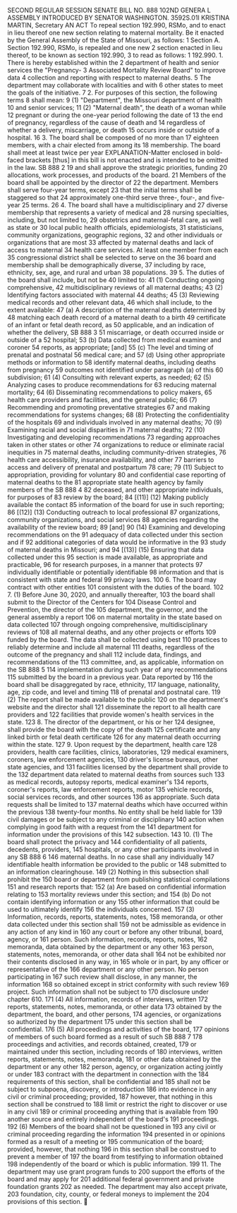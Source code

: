SECOND REGULAR SESSION
SENATE BILL NO. 888
102ND GENERA L ASSEMBLY
INTRODUCED BY SENATOR WASHINGTON.
3592S.01I KRISTINA MARTIN, Secretary
AN ACT
To repeal section 192.990, RSMo, and to enact in lieu thereof one new section relating to maternal
mortality.
Be it enacted by the General Assembly of the State of Missouri, as follows:
1 Section A. Section 192.990, RSMo, is repealed and one new
2 section enacted in lieu thereof, to be known as section 192.990,
3 to read as follows:
1 192.990. 1. There is hereby established within the
2 department of health and senior services the "Pregnancy-
3 Associated Mortality Review Board" to improve data
4 collection and reporting with respect to maternal deaths.
5 The department may collaborate with localities and with
6 other states to meet the goals of the initiative.
7 2. For purposes of this section, the following terms
8 shall mean:
9 (1) "Department", the Missouri department of health
10 and senior services;
11 (2) "Maternal death", the death of a woman while
12 pregnant or during the one-year period following the date of
13 the end of pregnancy, regardless of the cause of death and
14 regardless of whether a delivery, miscarriage, or death
15 occurs inside or outside of a hospital.
16 3. The board shall be composed of no more than
17 eighteen members, with a chair elected from among its
18 membership. The board shall meet at least twice per year
EXPLANATION-Matter enclosed in bold-faced brackets [thus] in this bill is not enacted
and is intended to be omitted in the law.
SB 888 2
19 and shall approve the strategic priorities, funding
20 allocations, work processes, and products of the board.
21 Members of the board shall be appointed by the director of
22 the department. Members shall serve four-year terms, except
23 that the initial terms shall be staggered so that
24 approximately one-third serve three-, four-, and five-year
25 terms.
26 4. The board shall have a multidisciplinary and
27 diverse membership that represents a variety of medical and
28 nursing specialties, including, but not limited to,
29 obstetrics and maternal-fetal care, as well as state or
30 local public health officials, epidemiologists,
31 statisticians, community organizations, geographic regions,
32 and other individuals or organizations that are most
33 affected by maternal deaths and lack of access to maternal
34 health care services. At least one member from each
35 congressional district shall be selected to serve on the
36 board and membership shall be demographically diverse,
37 including by race, ethnicity, sex, age, and rural and urban
38 populations.
39 5. The duties of the board shall include, but not be
40 limited to:
41 (1) Conducting ongoing comprehensive,
42 multidisciplinary reviews of all maternal deaths;
43 (2) Identifying factors associated with maternal
44 deaths;
45 (3) Reviewing medical records and other relevant data,
46 which shall include, to the extent available:
47 (a) A description of the maternal deaths determined by
48 matching each death record of a maternal death to a birth
49 certificate of an infant or fetal death record, as
50 applicable, and an indication of whether the delivery,
SB 888 3
51 miscarriage, or death occurred inside or outside of a
52 hospital;
53 (b) Data collected from medical examiner and coroner
54 reports, as appropriate; [and]
55 (c) The level and timing of prenatal and postnatal
56 medical care; and
57 (d) Using other appropriate methods or information to
58 identify maternal deaths, including deaths from pregnancy
59 outcomes not identified under paragraph (a) of this
60 subdivision;
61 (4) Consulting with relevant experts, as needed;
62 (5) Analyzing cases to produce recommendations for
63 reducing maternal mortality;
64 (6) Disseminating recommendations to policy makers,
65 health care providers and facilities, and the general public;
66 (7) Recommending and promoting preventative strategies
67 and making recommendations for systems changes;
68 (8) Protecting the confidentiality of the hospitals
69 and individuals involved in any maternal deaths;
70 (9) Examining racial and social disparities in
71 maternal deaths;
72 (10) Investigating and developing recommendations
73 regarding approaches taken in other states or other
74 organizations to reduce or eliminate racial inequities in
75 maternal deaths, including community-driven strategies,
76 health care accessibility, insurance availability, and other
77 barriers to access and delivery of prenatal and postpartum
78 care;
79 (11) Subject to appropriation, providing for voluntary
80 and confidential case reporting of maternal deaths to the
81 appropriate state health agency by family members of the
SB 888 4
82 deceased, and other appropriate individuals, for purposes of
83 review by the board;
84 [(11)] (12) Making publicly available the contact
85 information of the board for use in such reporting;
86 [(12)] (13) Conducting outreach to local professional
87 organizations, community organizations, and social services
88 agencies regarding the availability of the review board;
89 [and]
90 (14) Examining and developing recommendations on the
91 adequacy of data collected under this section and if
92 additional categories of data would be informative in the
93 study of maternal deaths in Missouri; and
94 [(13)] (15) Ensuring that data collected under this
95 section is made available, as appropriate and practicable,
96 for research purposes, in a manner that protects
97 individually identifiable or potentially identifiable
98 information and that is consistent with state and federal
99 privacy laws.
100 6. The board may contract with other entities
101 consistent with the duties of the board.
102 7. (1) Before June 30, 2020, and annually thereafter,
103 the board shall submit to the Director of the Centers for
104 Disease Control and Prevention, the director of the
105 department, the governor, and the general assembly a report
106 on maternal mortality in the state based on data collected
107 through ongoing comprehensive, multidisciplinary reviews of
108 all maternal deaths, and any other projects or efforts
109 funded by the board. The data shall be collected using best
110 practices to reliably determine and include all maternal
111 deaths, regardless of the outcome of the pregnancy and shall
112 include data, findings, and recommendations of the
113 committee, and, as applicable, information on the
SB 888 5
114 implementation during such year of any recommendations
115 submitted by the board in a previous year. Data reported by
116 the board shall be disaggregated by race, ethnicity,
117 language, nationality, age, zip code, and level and timing
118 of prenatal and postnatal care.
119 (2) The report shall be made available to the public
120 on the department's website and the director shall
121 disseminate the report to all health care providers and
122 facilities that provide women's health services in the state.
123 8. The director of the department, or his or her
124 designee, shall provide the board with the copy of the death
125 certificate and any linked birth or fetal death certificate
126 for any maternal death occurring within the state.
127 9. Upon request by the department, health care
128 providers, health care facilities, clinics, laboratories,
129 medical examiners, coroners, law enforcement agencies,
130 driver's license bureaus, other state agencies, and
131 facilities licensed by the department shall provide to the
132 department data related to maternal deaths from sources such
133 as medical records, autopsy reports, medical examiner's
134 reports, coroner's reports, law enforcement reports, motor
135 vehicle records, social services records, and other sources
136 as appropriate. Such data requests shall be limited to
137 maternal deaths which have occurred within the previous
138 twenty-four months. No entity shall be held liable for
139 civil damages or be subject to any criminal or disciplinary
140 action when complying in good faith with a request from the
141 department for information under the provisions of this
142 subsection.
143 10. (1) The board shall protect the privacy and
144 confidentiality of all patients, decedents, providers,
145 hospitals, or any other participants involved in any
SB 888 6
146 maternal deaths. In no case shall any individually
147 identifiable health information be provided to the public or
148 submitted to an information clearinghouse.
149 (2) Nothing in this subsection shall prohibit the
150 board or department from publishing statistical compilations
151 and research reports that:
152 (a) Are based on confidential information relating to
153 mortality reviews under this section; and
154 (b) Do not contain identifying information or any
155 other information that could be used to ultimately identify
156 the individuals concerned.
157 (3) Information, records, reports, statements, notes,
158 memoranda, or other data collected under this section shall
159 not be admissible as evidence in any action of any kind in
160 any court or before any other tribunal, board, agency, or
161 person. Such information, records, reports, notes,
162 memoranda, data obtained by the department or any other
163 person, statements, notes, memoranda, or other data shall
164 not be exhibited nor their contents disclosed in any way, in
165 whole or in part, by any officer or representative of the
166 department or any other person. No person participating in
167 such review shall disclose, in any manner, the information
168 so obtained except in strict conformity with such review
169 project. Such information shall not be subject to
170 disclosure under chapter 610.
171 (4) All information, records of interviews, written
172 reports, statements, notes, memoranda, or other data
173 obtained by the department, the board, and other persons,
174 agencies, or organizations so authorized by the department
175 under this section shall be confidential.
176 (5) All proceedings and activities of the board,
177 opinions of members of such board formed as a result of such
SB 888 7
178 proceedings and activities, and records obtained, created,
179 or maintained under this section, including records of
180 interviews, written reports, statements, notes, memoranda,
181 or other data obtained by the department or any other
182 person, agency, or organization acting jointly or under
183 contract with the department in connection with the
184 requirements of this section, shall be confidential and
185 shall not be subject to subpoena, discovery, or introduction
186 into evidence in any civil or criminal proceeding; provided,
187 however, that nothing in this section shall be construed to
188 limit or restrict the right to discover or use in any civil
189 or criminal proceeding anything that is available from
190 another source and entirely independent of the board's
191 proceedings.
192 (6) Members of the board shall not be questioned in
193 any civil or criminal proceeding regarding the information
194 presented in or opinions formed as a result of a meeting or
195 communication of the board; provided, however, that nothing
196 in this section shall be construed to prevent a member of
197 the board from testifying to information obtained
198 independently of the board or which is public information.
199 11. The department may use grant program funds to
200 support the efforts of the board and may apply for
201 additional federal government and private foundation grants
202 as needed. The department may also accept private,
203 foundation, city, county, or federal moneys to implement the
204 provisions of this section.
